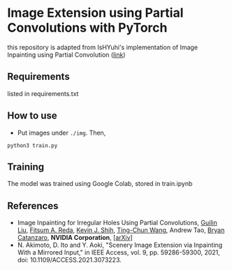 # Image Extension using Partial Convolutions with PyTorch
this repository is adapted from IsHYuhi's implementation of Image Inpainting using Partial Convolution ([link](https://github.com/IsHYuhi/Image_Inpainting_Using_Partial_Convolutions))


## Requirements
listed in requirements.txt

## How to use
* Put images under ```./img```.
Then,
```
python3 train.py
```

## Training
The model was trained using Google Colab, stored in train.ipynb

## References
* Image Inpainting for Irregular Holes Using Partial Convolutions, [Guilin Liu](https://liuguilin1225.github.io/), [Fitsum A. Reda](https://scholar.google.com/citations?user=quZ_qLYAAAAJ&hl=en), [Kevin J. Shih](http://web.engr.illinois.edu/~kjshih2/), [Ting-Chun Wang](https://tcwang0509.github.io/), Andrew Tao, [Bryan Catanzaro](http://ctnzr.io/), **NVIDIA Corporation**, [[arXiv]](https://arxiv.org/abs/1804.07723)
* N. Akimoto, D. Ito and Y. Aoki, "Scenery Image Extension via Inpainting With a Mirrored Input," in IEEE Access, vol. 9, pp. 59286-59300, 2021, doi: 10.1109/ACCESS.2021.3073223.